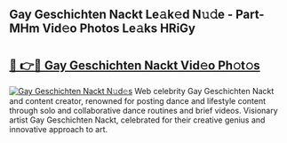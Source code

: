 ## Gay Geschichten Nackt Le𝚊k𝚎d N𝚞𝚍e - Part-MHm Vid𝚎o Photos Le𝚊ks HRiGy

# <h2><a href="http://fb6w6l.evod.top/?m=Gay+Geschichten+Nackt">🔗 👉🔴 Gay Geschichten Nackt Vid𝚎o Ph𝚘t𝚘s</a></h2>

[![Gay Geschichten Nackt N𝚞d𝚎s](https://i.imgur.com/8V9OHl7.gif)](http://fb6w6l.evod.top/?m=Gay+Geschichten+Nackt)
Web celebrity Gay Geschichten Nackt and content creator, renowned for posting dance and lifestyle content through solo and collaborative dance routines and brief videos. Visionary artist Gay Geschichten Nackt, celebrated for their creative genius and innovative approach to art. 
